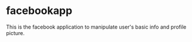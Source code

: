 # facebookapp
This is the facebook application to manipulate user's basic info and profile picture.
